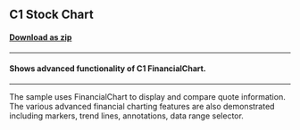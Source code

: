 ## C1 Stock Chart
#### [Download as zip](https://downgit.github.io/#/home?url=https://github.com/GrapeCity/ComponentOne-UWP-Samples/tree/master/\C1.UWP.FlexChart\VB\StockChart\StockChart)
____
#### Shows advanced functionality of C1 FinancialChart.
____
The sample uses FinancialChart to display and compare quote information.   
The various advanced financial charting features are also demonstrated including
markers, trend lines, annotations, data range selector.  

